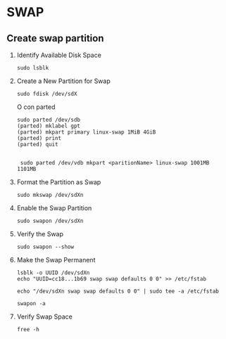 # SWAP

## Create swap partition

1. Identify Available Disk Space
   ````
   sudo lsblk
   ````
2. Create a New Partition for Swap
   ````
   sudo fdisk /dev/sdX
   ````
   O con parted
   ````
   sudo parted /dev/sdb
   (parted) mklabel gpt
   (parted) mkpart primary linux-swap 1MiB 4GiB
   (parted) print
   (parted) quit


    sudo parted /dev/vdb mkpart <paritionName> linux-swap 1001MB 1101MB
   ````
3. Format the Partition as Swap
   ````
   sudo mkswap /dev/sdXn
   ````
4. Enable the Swap Partition
   ````
   sudo swapon /dev/sdXn
   ````
5. Verify the Swap
   ````
   sudo swapon --show 
   ````
6. Make the Swap Permanent
   ````
   lsblk -o UUID /dev/sdXn
   echo "UUID=cc18...1b69 swap swap defaults 0 0" >> /etc/fstab
   
   echo "/dev/sdXn swap swap defaults 0 0" | sudo tee -a /etc/fstab

   swapon -a
   ````
7. Verify Swap Space
   ````
   free -h
   ````
